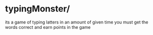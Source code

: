 # typingMonster/
its a game of typing latters in an amount of given time you must get the words correct and earn points in the game
